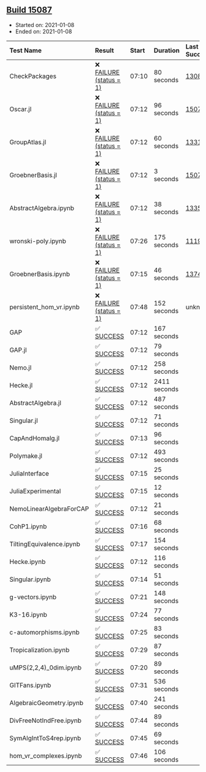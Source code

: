 ## [Build 15087](https://oscarci.mathematik.uni-kl.de/job/oscar/15087/)

* Started on: 2021-01-08
* Ended on: 2021-01-08

| Test Name    | Result | Start | Duration | Last Success | First Failure |
|:-------------|:-------|:------|:---------|:-------------|:--------------|
| CheckPackages | ❌ [FAILURE (status = 1)](https://oscarci.mathematik.uni-kl.de/job/oscar/15087/artifact/logs/build-15087/CheckPackages.log) | 07:10 | 80 seconds | [13085](https://oscarci.mathematik.uni-kl.de/job/oscar/13085/) | [13086](https://oscarci.mathematik.uni-kl.de/job/oscar/13086/) |
| Oscar.jl | ❌ [FAILURE (status = 1)](https://oscarci.mathematik.uni-kl.de/job/oscar/15087/artifact/logs/build-15087/Oscar.jl.log) | 07:12 | 96 seconds | [15079](https://oscarci.mathematik.uni-kl.de/job/oscar/15079/) | [15080](https://oscarci.mathematik.uni-kl.de/job/oscar/15080/) |
| GroupAtlas.jl | ❌ [FAILURE (status = 1)](https://oscarci.mathematik.uni-kl.de/job/oscar/15087/artifact/logs/build-15087/GroupAtlas.jl.log) | 07:12 | 60 seconds | [13311](https://oscarci.mathematik.uni-kl.de/job/oscar/13311/) | [13312](https://oscarci.mathematik.uni-kl.de/job/oscar/13312/) |
| GroebnerBasis.jl | ❌ [FAILURE (status = 1)](https://oscarci.mathematik.uni-kl.de/job/oscar/15087/artifact/logs/build-15087/GroebnerBasis.jl.log) | 07:12 | 3 seconds | [15079](https://oscarci.mathematik.uni-kl.de/job/oscar/15079/) | [15080](https://oscarci.mathematik.uni-kl.de/job/oscar/15080/) |
| AbstractAlgebra.ipynb | ❌ [FAILURE (status = 1)](https://oscarci.mathematik.uni-kl.de/job/oscar/15087/artifact/logs/build-15087/AbstractAlgebra.ipynb.log) | 07:12 | 38 seconds | [13355](https://oscarci.mathematik.uni-kl.de/job/oscar/13355/) | [13356](https://oscarci.mathematik.uni-kl.de/job/oscar/13356/) |
| wronski-poly.ipynb | ❌ [FAILURE (status = 1)](https://oscarci.mathematik.uni-kl.de/job/oscar/15087/artifact/logs/build-15087/wronski-poly.ipynb.log) | 07:26 | 175 seconds | [11192](https://oscarci.mathematik.uni-kl.de/job/oscar/11192/) | [11193](https://oscarci.mathematik.uni-kl.de/job/oscar/11193/) |
| GroebnerBasis.ipynb | ❌ [FAILURE (status = 1)](https://oscarci.mathematik.uni-kl.de/job/oscar/15087/artifact/logs/build-15087/GroebnerBasis.ipynb.log) | 07:15 | 46 seconds | [13748](https://oscarci.mathematik.uni-kl.de/job/oscar/13748/) | [13749](https://oscarci.mathematik.uni-kl.de/job/oscar/13749/) |
| persistent_hom_vr.ipynb | ❌ [FAILURE (status = 1)](https://oscarci.mathematik.uni-kl.de/job/oscar/15087/artifact/logs/build-15087/persistent_hom_vr.ipynb.log) | 07:48 | 152 seconds | unknown | unknown |
| GAP | ✅ [SUCCESS](https://oscarci.mathematik.uni-kl.de/job/oscar/15087/artifact/logs/build-15087/GAP.log) | 07:12 | 167 seconds |  |  |
| GAP.jl | ✅ [SUCCESS](https://oscarci.mathematik.uni-kl.de/job/oscar/15087/artifact/logs/build-15087/GAP.jl.log) | 07:12 | 79 seconds |  |  |
| Nemo.jl | ✅ [SUCCESS](https://oscarci.mathematik.uni-kl.de/job/oscar/15087/artifact/logs/build-15087/Nemo.jl.log) | 07:12 | 258 seconds |  |  |
| Hecke.jl | ✅ [SUCCESS](https://oscarci.mathematik.uni-kl.de/job/oscar/15087/artifact/logs/build-15087/Hecke.jl.log) | 07:12 | 2411 seconds |  |  |
| AbstractAlgebra.jl | ✅ [SUCCESS](https://oscarci.mathematik.uni-kl.de/job/oscar/15087/artifact/logs/build-15087/AbstractAlgebra.jl.log) | 07:12 | 487 seconds |  |  |
| Singular.jl | ✅ [SUCCESS](https://oscarci.mathematik.uni-kl.de/job/oscar/15087/artifact/logs/build-15087/Singular.jl.log) | 07:12 | 71 seconds |  |  |
| CapAndHomalg.jl | ✅ [SUCCESS](https://oscarci.mathematik.uni-kl.de/job/oscar/15087/artifact/logs/build-15087/CapAndHomalg.jl.log) | 07:13 | 96 seconds |  |  |
| Polymake.jl | ✅ [SUCCESS](https://oscarci.mathematik.uni-kl.de/job/oscar/15087/artifact/logs/build-15087/Polymake.jl.log) | 07:12 | 493 seconds |  |  |
| JuliaInterface | ✅ [SUCCESS](https://oscarci.mathematik.uni-kl.de/job/oscar/15087/artifact/logs/build-15087/JuliaInterface.log) | 07:15 | 25 seconds |  |  |
| JuliaExperimental | ✅ [SUCCESS](https://oscarci.mathematik.uni-kl.de/job/oscar/15087/artifact/logs/build-15087/JuliaExperimental.log) | 07:15 | 12 seconds |  |  |
| NemoLinearAlgebraForCAP | ✅ [SUCCESS](https://oscarci.mathematik.uni-kl.de/job/oscar/15087/artifact/logs/build-15087/NemoLinearAlgebraForCAP.log) | 07:12 | 21 seconds |  |  |
| CohP1.ipynb | ✅ [SUCCESS](https://oscarci.mathematik.uni-kl.de/job/oscar/15087/artifact/logs/build-15087/CohP1.ipynb.log) | 07:16 | 68 seconds |  |  |
| TiltingEquivalence.ipynb | ✅ [SUCCESS](https://oscarci.mathematik.uni-kl.de/job/oscar/15087/artifact/logs/build-15087/TiltingEquivalence.ipynb.log) | 07:17 | 154 seconds |  |  |
| Hecke.ipynb | ✅ [SUCCESS](https://oscarci.mathematik.uni-kl.de/job/oscar/15087/artifact/logs/build-15087/Hecke.ipynb.log) | 07:12 | 116 seconds |  |  |
| Singular.ipynb | ✅ [SUCCESS](https://oscarci.mathematik.uni-kl.de/job/oscar/15087/artifact/logs/build-15087/Singular.ipynb.log) | 07:14 | 51 seconds |  |  |
| g-vectors.ipynb | ✅ [SUCCESS](https://oscarci.mathematik.uni-kl.de/job/oscar/15087/artifact/logs/build-15087/g-vectors.ipynb.log) | 07:21 | 148 seconds |  |  |
| K3-16.ipynb | ✅ [SUCCESS](https://oscarci.mathematik.uni-kl.de/job/oscar/15087/artifact/logs/build-15087/K3-16.ipynb.log) | 07:24 | 77 seconds |  |  |
| c-automorphisms.ipynb | ✅ [SUCCESS](https://oscarci.mathematik.uni-kl.de/job/oscar/15087/artifact/logs/build-15087/c-automorphisms.ipynb.log) | 07:25 | 83 seconds |  |  |
| Tropicalization.ipynb | ✅ [SUCCESS](https://oscarci.mathematik.uni-kl.de/job/oscar/15087/artifact/logs/build-15087/Tropicalization.ipynb.log) | 07:29 | 87 seconds |  |  |
| uMPS(2,2,4)_0dim.ipynb | ✅ [SUCCESS](https://oscarci.mathematik.uni-kl.de/job/oscar/15087/artifact/logs/build-15087/uMPS-2-2-4-_0dim.ipynb.log) | 07:20 | 89 seconds |  |  |
| GITFans.ipynb | ✅ [SUCCESS](https://oscarci.mathematik.uni-kl.de/job/oscar/15087/artifact/logs/build-15087/GITFans.ipynb.log) | 07:31 | 536 seconds |  |  |
| AlgebraicGeometry.ipynb | ✅ [SUCCESS](https://oscarci.mathematik.uni-kl.de/job/oscar/15087/artifact/logs/build-15087/AlgebraicGeometry.ipynb.log) | 07:40 | 241 seconds |  |  |
| DivFreeNotIndFree.ipynb | ✅ [SUCCESS](https://oscarci.mathematik.uni-kl.de/job/oscar/15087/artifact/logs/build-15087/DivFreeNotIndFree.ipynb.log) | 07:44 | 89 seconds |  |  |
| SymAlgIntToS4rep.ipynb | ✅ [SUCCESS](https://oscarci.mathematik.uni-kl.de/job/oscar/15087/artifact/logs/build-15087/SymAlgIntToS4rep.ipynb.log) | 07:45 | 69 seconds |  |  |
| hom_vr_complexes.ipynb | ✅ [SUCCESS](https://oscarci.mathematik.uni-kl.de/job/oscar/15087/artifact/logs/build-15087/hom_vr_complexes.ipynb.log) | 07:46 | 106 seconds |  |  |
